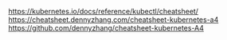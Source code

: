 https://kubernetes.io/docs/reference/kubectl/cheatsheet/
https://cheatsheet.dennyzhang.com/cheatsheet-kubernetes-a4
https://github.com/dennyzhang/cheatsheet-kubernetes-A4